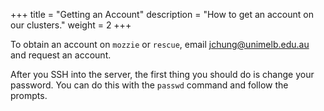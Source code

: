 +++
title = "Getting an Account"
description = "How to get an account on our clusters."
weight = 2
+++


To obtain an account on `mozzie` or `rescue`, email 
[jchung@unimelb.edu.au](mailto:jchung@unimelb.edu.au) and request an account.

After you SSH into the server, the first thing you should do is change your
password. You can do this with the `passwd` command and follow the prompts.

